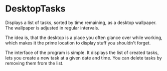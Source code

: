 # DesktopTasks
Displays a list of tasks, sorted by time remaining, as a desktop wallpaper.
The wallpaper is adjusted in regular intervals.

The idea is, that the desktop is a place you often glance over while working,
which makes it the prime location to display stuff you shouldn't forget.

The interface of the program is simple. It displays the list of created tasks,
lets you create a new task at a given date and time. You can delete tasks by
removing them from the list.
